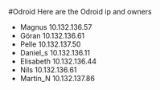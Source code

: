 #Odroid
Here are the Odroid ip and owners
 * Magnus		10.132.136.57
 * Göran		10.132.136.61
 * Pelle		10.132.137.50
 * Daniel_s		10.132.136.11
 * Elisabeth		10.132.136.44
 * Nils		10.132.136.61
 * Martin_N		10.132.137.86
